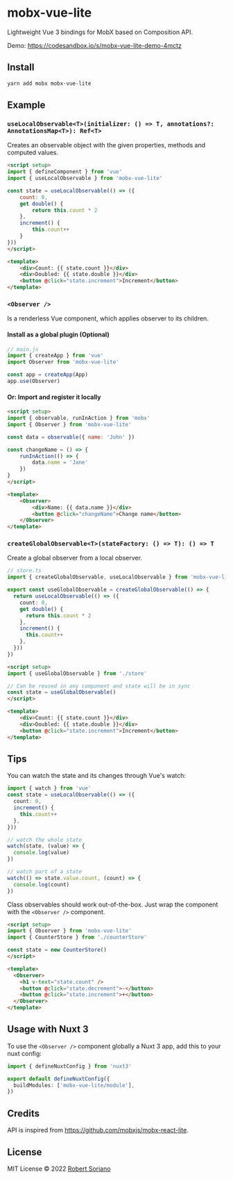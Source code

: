 # mobx-vue-lite

Lightweight Vue 3 bindings for MobX based on Composition API.

Demo: https://codesandbox.io/s/mobx-vue-lite-demo-4mctz

## Install

```sh
yarn add mobx mobx-vue-lite
```

## Example

### **`useLocalObservable<T>(initializer: () => T, annotations?: AnnotationsMap<T>): Ref<T>`**

Creates an observable object with the given properties, methods and computed values.

```html
<script setup>
import { defineComponent } from 'vue'
import { useLocalObservable } from 'mobx-vue-lite'

const state = useLocalObservable(() => ({
    count: 0,
    get double() {
        return this.count * 2
    },
    increment() {
        this.count++
    }
}))
</script>

<template>
    <div>Count: {{ state.count }}</div>
    <div>Doubled: {{ state.double }}</div>
    <button @click="state.increment">Increment</button>
</template>
```

### **`<Observer />`**

Is a renderless Vue component, which applies observer to its children.

#### Install as a global plugin (Optional)

```ts
// main.js
import { createApp } from 'vue'
import Observer from 'mobx-vue-lite'

const app = createApp(App)
app.use(Observer)
```

#### Or: Import and register it locally

```html
<script setup>
import { observable, runInAction } from 'mobx'
import { Observer } from 'mobx-vue-lite'

const data = observable({ name: 'John' })

const changeName = () => {
    runInAction(() => {
        data.name = 'Jane'
    })
}
</script>

<template>
    <Observer>
        <div>Name: {{ data.name }}</div>
        <button @click="changeName">Change name</button>
    </Observer>
</template>
```

### **`createGlobalObservable<T>(stateFactory: () => T): () => T`**

Create a global observer from a local observer.

```ts
// store.ts
import { createGlobalObservable, useLocalObservable } from 'mobx-vue-lite'

export const useGlobalObservable = createGlobalObservable(() => {
  return useLocalObservable(() => ({
    count: 0,
    get double() {
      return this.count * 2
    },
    increment() {
      this.count++
    },
  }))
})
```

```html
<script setup>
import { useGlobalObservable } from './store'

// Can be reused in any component and state will be in sync
const state = useGlobalObservable()
</script>

<template>
    <div>Count: {{ state.count }}</div>
    <div>Doubled: {{ state.double }}</div>
    <button @click="state.increment">Increment</button>
</template>
```

## Tips

You can watch the state and its changes through Vue's watch:

```ts
import { watch } from 'vue'
const state = useLocalObservable(() => ({
  count: 0,
  increment() {
    this.count++
  },
}))

// watch the whole state
watch(state, (value) => {
  console.log(value)
})

// watch part of a state
watch(() => state.value.count, (count) => {
  console.log(count)
})
```

Class observables should work out-of-the-box. Just wrap the component with the `<Observer />` component.

```html
<script setup>
import { Observer } from 'mobx-vue-lite'
import { CounterStore } from './counterStore'

const state = new CounterStore()
</script>

<template>
  <Observer>
    <h1 v-text="state.count" />
    <button @click="state.decrement">-</button>
    <button @click="state.increment">+</button>
  </Observer>
</template>
```

## Usage with Nuxt 3

To use the `<Observer />` component globally a Nuxt 3 app, add this to your nuxt config:

```ts
import { defineNuxtConfig } from 'nuxt3'

export default defineNuxtConfig({
  buildModules: ['mobx-vue-lite/module'],
})
```

## Credits

API is inspired from https://github.com/mobxjs/mobx-react-lite.

## License

MIT License © 2022 [Robert Soriano](https://github.com/wobsoriano)
